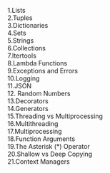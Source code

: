 1.Lists<br>
2.Tuples<br>
3.Dictionaries<br>
4.Sets<br>
5.Strings<br>
6.Collections<br>
7.Itertools<br>
8.Lambda Functions<br>
9.Exceptions and Errors<br>
10.Logging<br>
11.JSON<br>
12. Random Numbers<br>
13.Decorators<br>
14.Generators<br>
15.Threading vs Multiprocessing<br>
16.Multithreading<br>
17.Multiprocessing<br>
18.Function Arguments<br>
19.The Asterisk (*) Operator<br>
20.Shallow vs Deep Copying<br>
21.Context Managers
